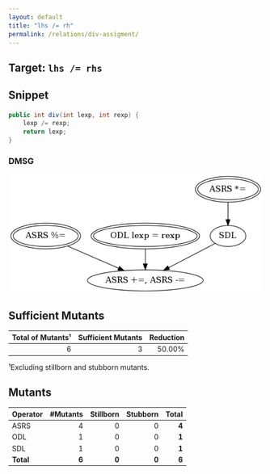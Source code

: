 ```yaml
---
layout: default
title: "lhs /= rh"
permalink: /relations/div-assigment/
---
```

## Target: ``lhs /= rhs``

## Snippet


```java
public int div(int lexp, int rexp) {
    lexp /= rexp;
    return lexp;
}
```


### DMSG

![image](images/dmsg_div-assigment.png)

## Sufficient Mutants


|Total of Mutants¹    | Sufficient Mutants |Reduction |
|                ---: |               ---: |     ---: |  
| 6                   | 3                  |50.00%    |

¹Excluding stillborn and stubborn mutants.

## Mutants



| Operator | #Mutants | Stillborn | Stubborn | Total  |
| :---     |     ---: |      ---: |     ---: |   ---: |
| ASRS     | 4        | 0         | 0        | **4**  |
| ODL      | 1        | 0         | 0        | **1**  |
| SDL      | 1        | 0         | 0        | **1**  |
|**Total** | **6**    | **0**     | **0**    | **6**  |

